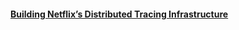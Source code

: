#### [Building Netflix’s Distributed Tracing Infrastructure](https://netflixtechblog.com/building-netflixs-distributed-tracing-infrastructure-bb856c319304)
